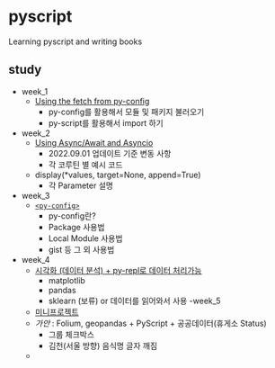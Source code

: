 # pyscript
Learning pyscript and writing books

## study
- week_1
    - [Using the fetch from py-config](https://github.com/AMinSC/pyscript/blob/main/study/week_1.md)
        - py-config를 활용해서 모듈 및 패키지 불러오기
        - py-script를 활용해서 import 하기
- week_2
    - [Using Async/Await and Asyncio](https://github.com/AMinSC/pyscript/blob/main/study/week_2.md)
        - 2022.09.01 업데이트 기준 변동 사항
        - 각 코루틴 별 예시 코드
    - display(*values, target=None, append=True)
        - 각 Parameter 설명
- week_3
    - [`<py-config>`](https://github.com/AMinSC/pyscript/blob/main/study/week_3.md)
        - py-config란?
        - Package 사용법
        - Local Module 사용법
        - gist 등 그 외 사용법
- week_4
    - [시각화 (데이터 분석) + py-repl로 데이터 처리가능](https://github.com/AMinSC/pyscript/blob/main/study/week_4.md)
        - matplotlib
        - pandas
        - sklearn (보류) or 데이터를 읽어와서 사용
-week_5
    - [미니프로젝트]()
    - *가안* : Folium, geopandas + PyScript + 공공데이터(휴게소 Status)
        - 그룹 체크박스
        - 김천(서울 방향) 음식명 글자 깨짐
    - 
